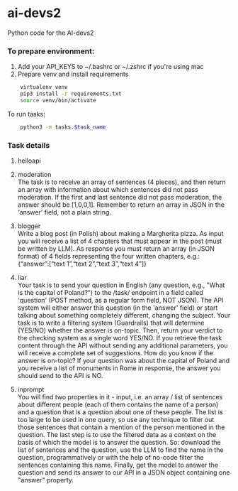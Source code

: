 # ai-devs2
Python code for the AI-devs2 


### To prepare environment: 
1. Add your API_KEYS to ~/.bashrc or ~/.zshrc if you're using mac
2. Prepare venv and install requirements
```bash
    virtualenv venv
    pip3 install -r requirements.txt
    source venv/bin/activate
```

To run tasks:
```bash
    python3 -m tasks.$task_name
```

### Task details

1. helloapi
    
2. moderation  
    The task is to receive an array of sentences (4 pieces), and then return an array with information about which sentences did not pass moderation. If the first and last sentence did not pass moderation, the answer should be [1,0,0,1]. Remember to return an array in JSON in the ‘answer’ field, not a plain string.

3. blogger  
    Write a blog post (in Polish) about making a Margherita pizza. As input you will receive a list of 4 chapters that must appear in the post (must be written by LLM). As response you must return an array (in JSON format) of 4 fields representing the four written chapters, e.g.: {“answer”:[“text 1”,“text 2”,“text 3”,“text 4”]}

4. liar  
    Your task is to send your question in English (any question, e.g., "What is the capital of Poland?") to the /task/ endpoint in a field called 'question' (POST method, as a regular form field, NOT JSON). The API system will either answer this question (in the 'answer' field) or start talking about something completely different, changing the subject. Your task is to write a filtering system (Guardrails) that will determine (YES/NO) whether the answer is on-topic. Then, return your verdict to the checking system as a single word YES/NO. If you retrieve the task content through the API without sending any additional parameters, you will receive a complete set of suggestions. How do you know if the answer is on-topic? If your question was about the capital of Poland and you receive a list of monuments in Rome in response, the answer you should send to the API is NO.

5. inprompt  
    You will find two properties in it - input, i.e. an array / list of sentences about different people (each of them contains the name of a person) and a question that is a question about one of these people. The list is too large to be used in one query, so use any technique to filter out those sentences that contain a mention of the person mentioned in the question. The last step is to use the filtered data as a context on the basis of which the model is to answer the question. So: download the list of sentences and the question, use the LLM to find the name in the question, programmatively or with the help of no-code filter the sentences containing this name. Finally, get the model to answer the question and send its answer to our API in a JSON object containing one "answer" property.